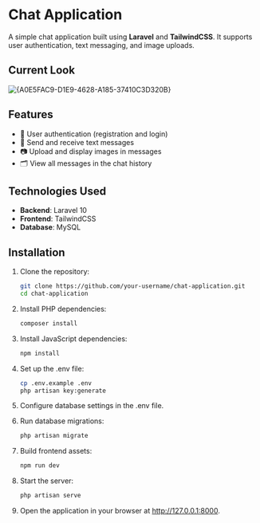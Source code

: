 # Chat Application

A simple chat application built using **Laravel** and **TailwindCSS**. It supports user authentication, text messaging, and image uploads.

## Current Look
![{A0E5FAC9-D1E9-4628-A185-37410C3D320B}](https://github.com/user-attachments/assets/0c432097-0423-4ae8-9f1b-bfff97c1b4a8)

## Features

- 📧 User authentication (registration and login)
- 💬 Send and receive text messages
- 📷 Upload and display images in messages
- 🗂 View all messages in the chat history

## Technologies Used

- **Backend**: Laravel 10
- **Frontend**: TailwindCSS
- **Database**: MySQL

## Installation

1. Clone the repository:
   ```bash
   git clone https://github.com/your-username/chat-application.git
   cd chat-application

2. Install PHP dependencies:
   ```bash
   composer install

3. Install JavaScript dependencies:
   ```bash
   npm install

4. Set up the .env file:
   ```bash
   cp .env.example .env
   php artisan key:generate

5. Configure database settings in the .env file.

6. Run database migrations:
   ```bash
   php artisan migrate

7. Build frontend assets:
   ```bash
   npm run dev

8. Start the server:
   ```bash
   php artisan serve

9. Open the application in your browser at http://127.0.0.1:8000.
